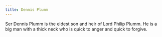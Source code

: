 ```yaml
---
title: Dennis Plumm
---
```


Ser Dennis Plumm is the eldest son and heir of Lord Philip Plumm. He is a big man with a thick neck who is quick to anger and quick to forgive.


